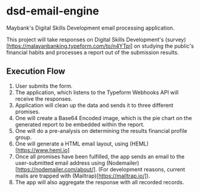 # dsd-email-engine
Maybank's Digital Skills Development email processing application.

This project will take responses on Digital Skills Development's (survey)[https://malayanbanking.typeform.com/to/n4YTpi] on studying the public's financial habits and processes a report out of the submission results.

## Execution Flow

1. User submits the form.
2. The application, which listens to the Typeform Webhooks API will receive the responses.
3. Application will clean up the data and sends it to three different promises.
4. One will create a Base64 Encoded image, which is the pie chart on the generated report to be embedded within the report.
5. One will do a pre-analysis on determining the results financial profile group.
6. One will generate a HTML email layout, using (HEML)[https://www.heml.io]
7. Once all promises have been fulfilled, the app sends an email to the user-submitted email address using (Nodemailer)[https://nodemailer.com/about/]. (For development reasons, current mails are trapped with (Mailtrap)[https://mailtrap.io/]).
8. The app will also aggregate the response with all recorded records.